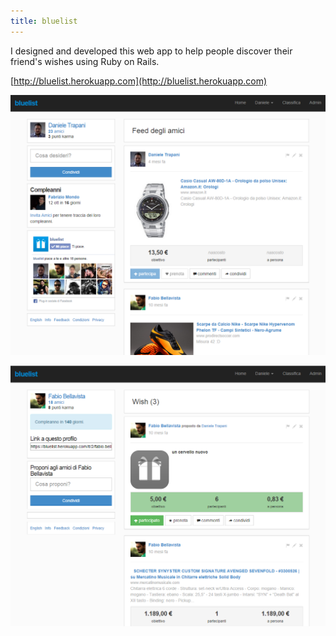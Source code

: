 ```yaml
---
title: bluelist
---
```


I designed and developed this web app to help people discover their friend's wishes using Ruby on Rails.

[http://bluelist.herokuapp.com](http://bluelist.herokuapp.com)

![bluelist](assets/img/work/proj-2/bluelist.png)

![bluelist](assets/img/work/proj-2/bluelist2.png)

